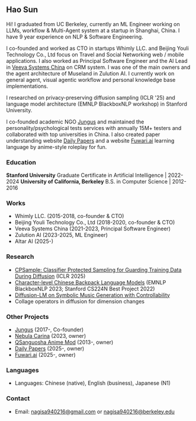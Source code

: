 ## Hao Sun
Hi! I graduated from UC Berkeley, currently an ML Engineer working on LLMs, workflow & Multi-Agent system at a startup in Shanghai, China. I have 9 year experience on NLP & Software Engineering.

I co-founded and worked as CTO in startups Whimly LLC. and Beijing Youli Technology Co., Ltd focus on Travel and Social Networking web / mobile applications. I also worked as Principal Software Engineer and the AI Lead in [Veeva Systems China](https://www.veeva.com/cn/) on CRM system. I was one of the main owners and the agent architecture of Museland in Zulution AI. I currently work on general agent, visual agentic workflow and personal knowledge base implementations.

I researched on privacy-preserving diffusion sampling (ICLR '25) and language model architecture (EMNLP BlackboxNLP workshop) in Stanford University.

I co-founded academic NGO [Jungus](https://www.jungus.cn/) and maintained the personality/psychological tests services with annually 15M+ testers and collaborated with top universities in China. I also created paper understanding website [Daily Papers](https://www.dailypapers.org/) and a website [Fuwari.ai](https://www.fuwari.ai/) learning language by anime-style roleplay for fun.

### Education
**Stanford University**
Graduate Certificate in Artificial Intelligence | 2022-2024
**University of California, Berkeley**
B.S. in Computer Science | 2012-2016

### Works
- Whimly LLC. (2015-2018, co-founder & CTO)
- Beijing Youli Technology Co., Ltd (2018-2020, co-founder & CTO)
- Veeva Systems China (2021-2023, Principal Software Engineer)
- Zulution AI (2023-2025, ML Engineer)
- Altar AI (2025-)

### Research
- [CPSample: Classifier Protected Sampling for Guarding Training Data During Diffusion](https://arxiv.org/abs/2409.07025) (ICLR 2025)
- [Character-level Chinese Backpack Language Models](https://arxiv.org/abs/2310.12751) (EMNLP BlackboxNLP 2023; Stanford CS224N Best Project 2022)
- [Diffusion-LM on Symbolic Music Generation with Controllability](https://github.com/SwordElucidator/Diffusion-LM-on-Symbolic-Music-Generation)
- Collage operators in diffusion for dimension changes

### Other Projects
- [Jungus](https://www.jungus.cn/) (2017-, Co-founder)
- [Nebula Carina](https://github.com/nebula-contrib/nebula-carina) (2023, owner)
- [QSanguosha Anime Mod](https://github.com/NijigenDevs/QSanguosha-v2-AnimeMod) (2013-, owner)
- [Daily Papers](https://www.dailypapers.org/)  (2025-, owner)
- [Fuwari.ai](https://www.fuwari.ai/) (2025-, owner)

### Languages
- Languages: Chinese (native), English (business), Japanese (N1)

### Contact
- Email: [nagisa940216@gmail.com](mailto:nagisa940216@gmail.com) or [nagisa940216@berkeley.edu](mailto:nagisa940216@berkeley.edu)
